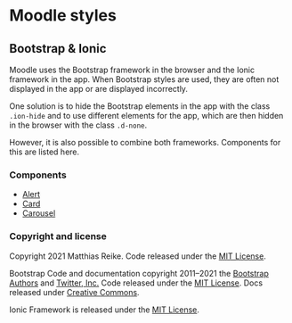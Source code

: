 # Moodle styles

## Bootstrap & Ionic
Moodle uses the Bootstrap framework in the browser and the Ionic framework in the app. When Bootstrap styles are used, they are often not displayed in the app or are displayed incorrectly.

One solution is to hide the Bootstrap elements in the app with the class `.ion-hide` and to use different elements for the app, which are then hidden in the browser with the class `.d-none`.

However, it is also possible to combine both frameworks. Components for this are listed here.

### Components
- [Alert](bootstrap-ionic/alert.md)
- [Card](bootstrap-ionic/card.md)
- [Carousel](bootstrap-ionic/carousel.md)

### Copyright and license

Copyright 2021 Matthias Reike. Code released under the [MIT License](https://github.com/matthiasrke/moodle-styles/blob/main/LICENSE).

Bootstrap Code and documentation copyright 2011–2021 the [Bootstrap Authors](https://github.com/twbs/bootstrap/graphs/contributors) and [Twitter, Inc.](https://twitter.com) Code released under the [MIT License](https://github.com/twbs/bootstrap/blob/main/LICENSE). Docs released under [Creative Commons](https://creativecommons.org/licenses/by/3.0/).

Ionic Framework is released under the [MIT License](https://github.com/ionic-team/ionic-framework/blob/main/LICENSE).
